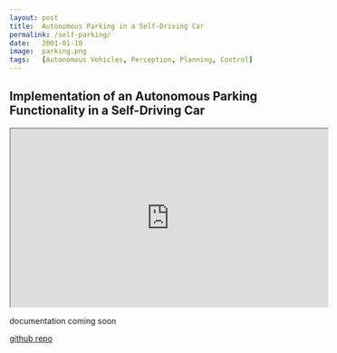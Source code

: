 ```yaml
---
layout: post
title:  Autonomous Parking in a Self-Driving Car
permalink: /self-parking/
date:   2001-01-10
image:  parking.png
tags:   [Autonomous Vehicles, Perception, Planning, Control]
---
```

## Implementation of an Autonomous Parking Functionality in a Self-Driving Car

<iframe width="560" height="315" src="https://www.youtube.com/embed/xG1_ZaXZ-rI" frameborder="1" allowfullscreen></iframe>

documentation coming soon

[github repo](https://github.com/ashwathkart/GEMstack.git)